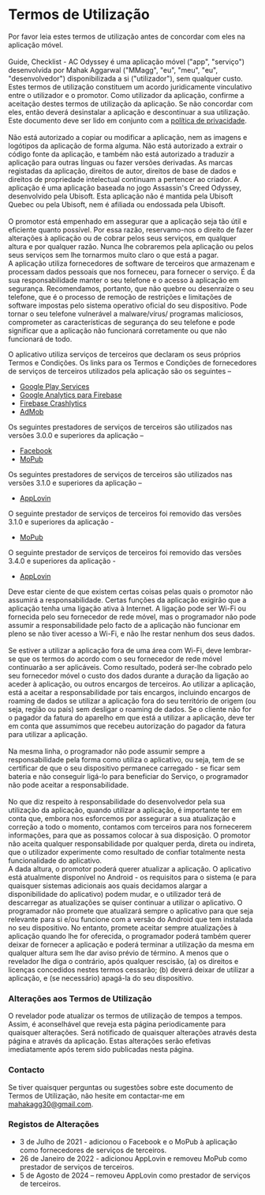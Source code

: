 # Termos de Utilização

Por favor leia estes termos de utilização antes de concordar com eles na aplicação móvel.  
\
Guide, Checklist - AC Odyssey é uma aplicação móvel ("app", "serviço") desenvolvida por Mahak Aggarwal ("MMagg", "eu", "meu", "eu", "desenvolvedor") disponibilizada a si ("utilizador"), sem qualquer custo. Estes termos de utilização constituem um acordo juridicamente vinculativo entre o utilizador e o promotor. Como utilizador da aplicação, confirme a aceitação destes termos de utilização da aplicação. Se não concordar com eles, então deverá desinstalar a aplicação e descontinuar a sua utilização. Este documento deve ser lido em conjunto com a [política de privacidade](https://github.com/MMagg-dev/Game-Checklist-for-AC-Odyssey/blob/master/Legal/Portugu%C3%AAs/Pol%C3%ADtica%20de%20Privacidade%20Portugu%C3%AAs.md).  
\
Não está autorizado a copiar ou modificar a aplicação, nem as imagens e logótipos da aplicação de forma alguma. Não está autorizado a extrair o código fonte da aplicação, e também não está autorizado a traduzir a aplicação para outras línguas ou fazer versões derivadas. As marcas registadas da aplicação, direitos de autor, direitos de base de dados e direitos de propriedade intelectual continuam a pertencer ao criador. A aplicação é uma aplicação baseada no jogo Assassin's Creed Odyssey, desenvolvido pela Ubisoft. Esta aplicação não é mantida pela Ubisoft Quebec ou pela Ubisoft, nem é afiliada ou endossada pela Ubisoft.  
\
O promotor está empenhado em assegurar que a aplicação seja tão útil e eficiente quanto possível. Por essa razão, reservamo-nos o direito de fazer alterações à aplicação ou de cobrar pelos seus serviços, em qualquer altura e por qualquer razão. Nunca lhe cobraremos pela aplicação ou pelos seus serviços sem lhe tornarmos muito claro o que está a pagar.
\
A aplicação utiliza fornecedores de software de terceiros que armazenam e processam dados pessoais que nos forneceu, para fornecer o serviço. É da sua responsabilidade manter o seu telefone e o acesso à aplicação em segurança. Recomendamos, portanto, que não quebre ou desenraíze o seu telefone, que é o processo de remoção de restrições e limitações de software impostas pelo sistema operativo oficial do seu dispositivo. Pode tornar o seu telefone vulnerável a malware/vírus/ programas maliciosos, comprometer as características de segurança do seu telefone e pode significar que a aplicação não funcionará corretamente ou que não funcionará de todo.

O aplicativo utiliza serviços de terceiros que declaram os seus próprios Termos e Condições. Os links para os Termos e Condições de fornecedores de serviços de terceiros utilizados pela aplicação são os seguintes – 

* [Google Play Services](https://policies.google.com/terms)
* [Google Analytics para Firebase](https://firebase.google.com/terms/analytics)
* [Firebase Crashlytics](https://firebase.google.com/terms/crashlytics)
* [AdMob](https://developers.google.com/admob/terms)

Os seguintes prestadores de serviços de terceiros são utilizados nas versões 3.0.0 e superiores da aplicação – 
* [Facebook](https://www.facebook.com/legal/terms/plain_text_terms)
* [MoPub](https://www.mopub.com/en/legal/tos) 

Os seguintes prestadores de serviços de terceiros são utilizados nas versões 3.1.0 e superiores da aplicação – 
* [AppLovin](https://www.applovin.com/terms/)

O seguinte prestador de serviços de terceiros foi removido das versões 3.1.0 e superiores da aplicação -
* [MoPub](https://www.mopub.com/en/legal/tos)

O seguinte prestador de serviços de terceiros foi removido das versões 3.4.0 e superiores da aplicação -
* [AppLovin](https://www.applovin.com/terms/)

Deve estar ciente de que existem certas coisas pelas quais o promotor não assumirá a responsabilidade. Certas funções da aplicação exigirão que a aplicação tenha uma ligação ativa à Internet. A ligação pode ser Wi-Fi ou fornecida pelo seu fornecedor de rede móvel, mas o programador não pode assumir a responsabilidade pelo facto de a aplicação não funcionar em pleno se não tiver acesso a Wi-Fi, e não lhe restar nenhum dos seus dados.  
\
Se estiver a utilizar a aplicação fora de uma área com Wi-Fi, deve lembrar-se que os termos do acordo com o seu fornecedor de rede móvel continuarão a ser aplicáveis. Como resultado, poderá ser-lhe cobrado pelo seu fornecedor móvel o custo dos dados durante a duração da ligação ao aceder à aplicação, ou outros encargos de terceiros. Ao utilizar a aplicação, está a aceitar a responsabilidade por tais encargos, incluindo encargos de roaming de dados se utilizar a aplicação fora do seu território de origem (ou seja, região ou país) sem desligar o roaming de dados. Se o cliente não for o pagador da fatura do aparelho em que está a utilizar a aplicação, deve ter em conta que assumimos que recebeu autorização do pagador da fatura para utilizar a aplicação.  
\
Na mesma linha, o programador não pode assumir sempre a responsabilidade pela forma como utiliza o aplicativo, ou seja, tem de se certificar de que o seu dispositivo permanece carregado - se ficar sem bateria e não conseguir ligá-lo para beneficiar do Serviço, o programador não pode aceitar a responsabilidade.  
\
No que diz respeito à responsabilidade do desenvolvedor pela sua utilização da aplicação, quando utilizar a aplicação, é importante ter em conta que, embora nos esforcemos por assegurar a sua atualização e correção a todo o momento, contamos com terceiros para nos fornecerem informações, para que as possamos colocar à sua disposição. O promotor não aceita qualquer responsabilidade por qualquer perda, direta ou indireta, que o utilizador experimente como resultado de confiar totalmente nesta funcionalidade do aplicativo. 
\
A dada altura, o promotor poderá querer atualizar a aplicação. O aplicativo está atualmente disponível no Android - os requisitos para o sistema (e para quaisquer sistemas adicionais aos quais decidamos alargar a disponibilidade do aplicativo) podem mudar, e o utilizador terá de descarregar as atualizações se quiser continuar a utilizar o aplicativo. O programador não promete que atualizará sempre o aplicativo para que seja relevante para si e/ou funcione com a versão do Android que tem instalada no seu dispositivo. No entanto, promete aceitar sempre atualizações à aplicação quando lhe for oferecida, o programador poderá também querer deixar de fornecer a aplicação e poderá terminar a utilização da mesma em qualquer altura sem lhe dar aviso prévio de término. A menos que o revelador lhe diga o contrário, após qualquer rescisão, (a) os direitos e licenças concedidos nestes termos cessarão; (b) deverá deixar de utilizar a aplicação, e (se necessário) apagá-la do seu dispositivo.  

### Alterações aos Termos de Utilização
O revelador pode atualizar os termos de utilização de tempos a tempos. Assim, é aconselhável que reveja esta página periodicamente para quaisquer alterações. Será notificado de quaisquer alterações através desta página e através da aplicação. Estas alterações serão efetivas imediatamente após terem sido publicadas nesta página.  

### Contacto
Se tiver quaisquer perguntas ou sugestões sobre este documento de Termos de Utilização, não hesite em contactar-me em [mahakagg30@gmail.com](mailto:mahakagg30@gmail.com).

### Registos de Alterações
* 3 de Julho de 2021 - adicionou o Facebook e o MoPub à aplicação como fornecedores de serviços de terceiros.
* 26 de Janeiro de 2022 - adicionou AppLovin e removeu MoPub como prestador de serviços de terceiros.
* 5 de Agosto de 2024 – removeu AppLovin como prestador de serviços de terceiros.
